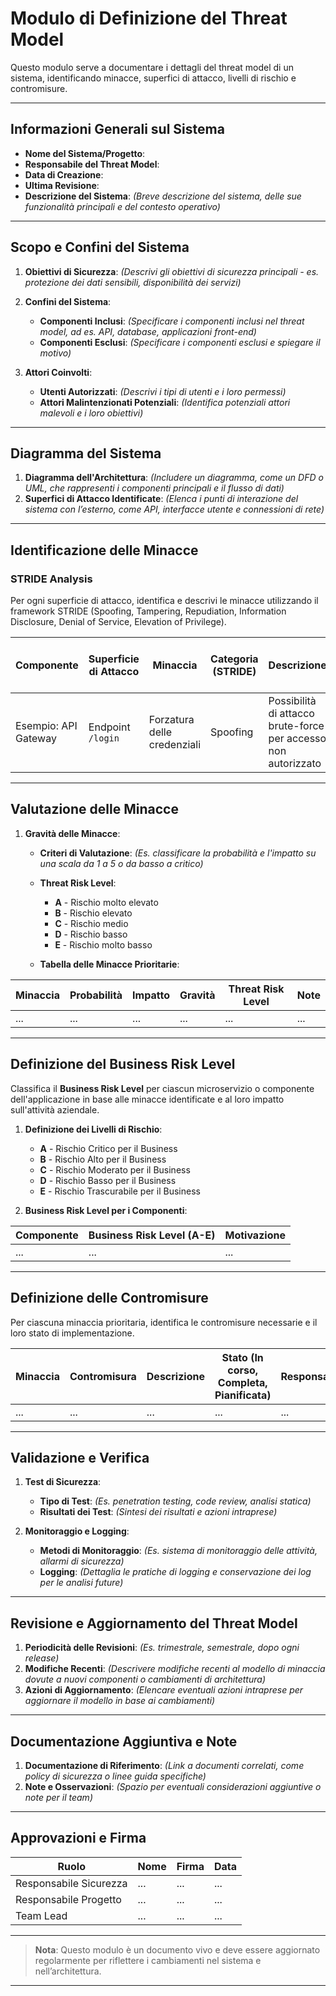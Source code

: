 # Modulo di Definizione del Threat Model

Questo modulo serve a documentare i dettagli del threat model di un sistema, identificando minacce, superfici di attacco, livelli di rischio e contromisure.

---

## Informazioni Generali sul Sistema

- **Nome del Sistema/Progetto**:
- **Responsabile del Threat Model**:
- **Data di Creazione**:
- **Ultima Revisione**:
- **Descrizione del Sistema**: *(Breve descrizione del sistema, delle sue funzionalità principali e del contesto operativo)*

---

## Scopo e Confini del Sistema

1. **Obiettivi di Sicurezza**: *(Descrivi gli obiettivi di sicurezza principali - es. protezione dei dati sensibili, disponibilità dei servizi)*

2. **Confini del Sistema**:
   - **Componenti Inclusi**: *(Specificare i componenti inclusi nel threat model, ad es. API, database, applicazioni front-end)*
   - **Componenti Esclusi**: *(Specificare i componenti esclusi e spiegare il motivo)*

3. **Attori Coinvolti**:
   - **Utenti Autorizzati**: *(Descrivi i tipi di utenti e i loro permessi)*
   - **Attori Malintenzionati Potenziali**: *(Identifica potenziali attori malevoli e i loro obiettivi)*

---

## Diagramma del Sistema

1. **Diagramma dell'Architettura**: *(Includere un diagramma, come un DFD o UML, che rappresenti i componenti principali e il flusso di dati)*
2. **Superfici di Attacco Identificate**: *(Elenca i punti di interazione del sistema con l’esterno, come API, interfacce utente e connessioni di rete)*

---

## Identificazione delle Minacce

### STRIDE Analysis

Per ogni superficie di attacco, identifica e descrivi le minacce utilizzando il framework STRIDE (Spoofing, Tampering, Repudiation, Information Disclosure, Denial of Service, Elevation of Privilege).

| Componente | Superficie di Attacco | Minaccia | Categoria (STRIDE) | Descrizione | Probabilità | Impatto | Threat Risk Level (A-E) |
|------------|------------------------|----------|---------------------|-------------|-------------|---------|--------------------------|
| Esempio: API Gateway | Endpoint `/login` | Forzatura delle credenziali | Spoofing | Possibilità di attacco brute-force per accesso non autorizzato | Alta | Medio | B |

---

## Valutazione delle Minacce

1. **Gravità delle Minacce**:
   - **Criteri di Valutazione**: *(Es. classificare la probabilità e l'impatto su una scala da 1 a 5 o da basso a critico)*
   - **Threat Risk Level**:
     - **A** - Rischio molto elevato
     - **B** - Rischio elevato
     - **C** - Rischio medio
     - **D** - Rischio basso
     - **E** - Rischio molto basso

   - **Tabella delle Minacce Prioritarie**:

| Minaccia | Probabilità | Impatto | Gravità | Threat Risk Level | Note |
|----------|-------------|---------|---------|--------------------|------|
| ...      | ...         | ...     | ...     | ...               | ...  |

---

## Definizione del Business Risk Level

Classifica il **Business Risk Level** per ciascun microservizio o componente dell'applicazione in base alle minacce identificate e al loro impatto sull'attività aziendale.

1. **Definizione dei Livelli di Rischio**:
   - **A** - Rischio Critico per il Business
   - **B** - Rischio Alto per il Business
   - **C** - Rischio Moderato per il Business
   - **D** - Rischio Basso per il Business
   - **E** - Rischio Trascurabile per il Business

2. **Business Risk Level per i Componenti**:

| Componente | Business Risk Level (A-E) | Motivazione |
|------------|----------------------------|-------------|
| ...        | ...                        | ...         |

---

## Definizione delle Contromisure

Per ciascuna minaccia prioritaria, identifica le contromisure necessarie e il loro stato di implementazione.

| Minaccia | Contromisura | Descrizione | Stato (In corso, Completa, Pianificata) | Responsabile |
|----------|--------------|-------------|-----------------------------------------|--------------|
| ...      | ...          | ...         | ...                                     | ...          |

---

## Validazione e Verifica

1. **Test di Sicurezza**:
   - **Tipo di Test**: *(Es. penetration testing, code review, analisi statica)*
   - **Risultati dei Test**: *(Sintesi dei risultati e azioni intraprese)*

2. **Monitoraggio e Logging**:
   - **Metodi di Monitoraggio**: *(Es. sistema di monitoraggio delle attività, allarmi di sicurezza)*
   - **Logging**: *(Dettaglia le pratiche di logging e conservazione dei log per le analisi future)*

---

## Revisione e Aggiornamento del Threat Model

1. **Periodicità delle Revisioni**: *(Es. trimestrale, semestrale, dopo ogni release)*
2. **Modifiche Recenti**: *(Descrivere modifiche recenti al modello di minaccia dovute a nuovi componenti o cambiamenti di architettura)*
3. **Azioni di Aggiornamento**: *(Elencare eventuali azioni intraprese per aggiornare il modello in base ai cambiamenti)*

---

## Documentazione Aggiuntiva e Note

1. **Documentazione di Riferimento**: *(Link a documenti correlati, come policy di sicurezza o linee guida specifiche)*
2. **Note e Osservazioni**: *(Spazio per eventuali considerazioni aggiuntive o note per il team)*

---

## Approvazioni e Firma

| Ruolo | Nome | Firma | Data |
|-------|------|-------|------|
| Responsabile Sicurezza | ... | ... | ... |
| Responsabile Progetto | ... | ... | ... |
| Team Lead | ... | ... | ... |

---

> **Nota**: Questo modulo è un documento vivo e deve essere aggiornato regolarmente per riflettere i cambiamenti nel sistema e nell’architettura.

---
